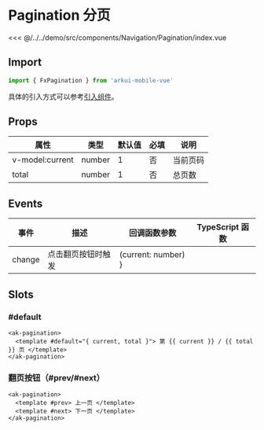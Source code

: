 # Pagination 分页

<CodeDemo name="Pagination">

<<< @/../../demo/src/components/Navigation/Pagination/index.vue

</CodeDemo>

## Import

```js
import { FxPagination } from 'arkui-mobile-vue'
```

具体的引入方式可以参考[引入组件](../guide/import.md)。

## Props

| 属性            | 类型   | 默认值 | 必填 | 说明     |
| --------------- | ------ | ------ | ---- | -------- |
| v-model:current | number | 1      | 否   | 当前页码 |
| total           | number | 1      | 否   | 总页数   |

## Events

| 事件   | 描述               | 回调函数参数        | TypeScript 函数 |
| ------ | ------------------ | ------------------- | --------------- |
| change | 点击翻页按钮时触发 | (current: number) } |                 |

## Slots

### #default

```vue
<ak-pagination>
  <template #default="{ current, total }"> 第 {{ current }} / {{ total }} 页 </template>
</ak-pagination>
```

### 翻页按钮（#prev/#next）

```vue
<ak-pagination>
  <template #prev> 上一页 </template>
  <template #next> 下一页 </template>
</ak-pagination>
```
